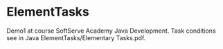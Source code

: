 # ElementTasks
Demo1 at course SoftServe Academy Java Development.
Task conditions see in Java ElementTasks/Elementary Tasks.pdf.
